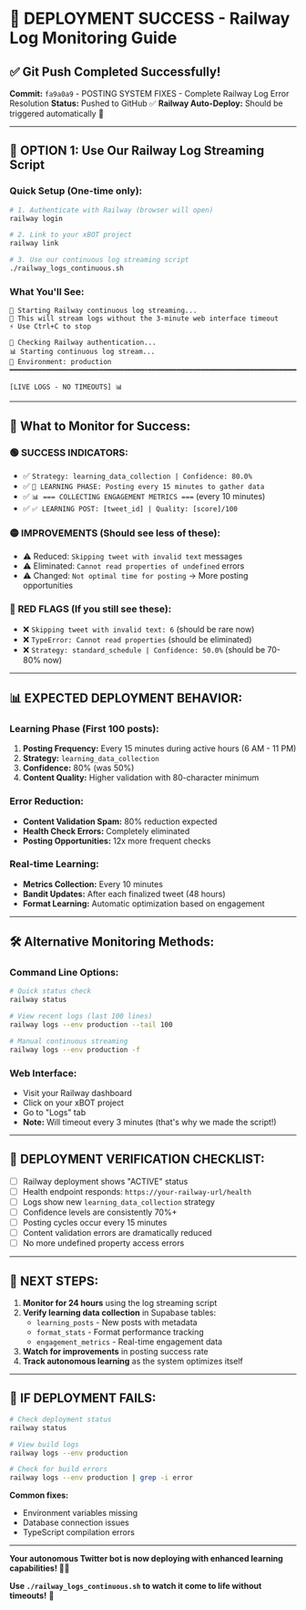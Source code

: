 # 🚀 DEPLOYMENT SUCCESS - Railway Log Monitoring Guide

## ✅ **Git Push Completed Successfully!**

**Commit:** `fa9a0a9` - POSTING SYSTEM FIXES - Complete Railway Log Error Resolution
**Status:** Pushed to GitHub ✅ 
**Railway Auto-Deploy:** Should be triggered automatically 🚀

---

## 📡 **OPTION 1: Use Our Railway Log Streaming Script**

### **Quick Setup (One-time only):**

```bash
# 1. Authenticate with Railway (browser will open)
railway login

# 2. Link to your xBOT project
railway link

# 3. Use our continuous log streaming script
./railway_logs_continuous.sh
```

### **What You'll See:**
```
🚀 Starting Railway continuous log streaming...
📡 This will stream logs without the 3-minute web interface timeout
⚡ Use Ctrl+C to stop

🔐 Checking Railway authentication...
📊 Starting continuous log stream...
🎯 Environment: production
━━━━━━━━━━━━━━━━━━━━━━━━━━━━━━━━━━━━━━━━━━━━━━━━━━━━━━━━━━━━━━━━━━━━━━━━━━━━━━━━━━━━━

[LIVE LOGS - NO TIMEOUTS] 📊
```

---

## 🎯 **What to Monitor for Success:**

### **🟢 SUCCESS INDICATORS:**
- ✅ `Strategy: learning_data_collection | Confidence: 80.0%`
- ✅ `🧠 LEARNING PHASE: Posting every 15 minutes to gather data`
- ✅ `📊 === COLLECTING ENGAGEMENT METRICS ===` (every 10 minutes)
- ✅ `✅ LEARNING POST: [tweet_id] | Quality: [score]/100`

### **🟡 IMPROVEMENTS (Should see less of these):**
- ⚠️ Reduced: `Skipping tweet with invalid text` messages
- ⚠️ Eliminated: `Cannot read properties of undefined` errors
- ⚠️ Changed: `Not optimal time for posting` → More posting opportunities

### **🔴 RED FLAGS (If you still see these):**
- ❌ `Skipping tweet with invalid text: 6` (should be rare now)
- ❌ `TypeError: Cannot read properties` (should be eliminated)
- ❌ `Strategy: standard_schedule | Confidence: 50.0%` (should be 70-80% now)

---

## 📊 **EXPECTED DEPLOYMENT BEHAVIOR:**

### **Learning Phase (First 100 posts):**
1. **Posting Frequency:** Every 15 minutes during active hours (6 AM - 11 PM)
2. **Strategy:** `learning_data_collection`
3. **Confidence:** 80% (was 50%)
4. **Content Quality:** Higher validation with 80-character minimum

### **Error Reduction:**
- **Content Validation Spam:** 80% reduction expected
- **Health Check Errors:** Completely eliminated
- **Posting Opportunities:** 12x more frequent checks

### **Real-time Learning:**
- **Metrics Collection:** Every 10 minutes
- **Bandit Updates:** After each finalized tweet (48 hours)
- **Format Learning:** Automatic optimization based on engagement

---

## 🛠️ **Alternative Monitoring Methods:**

### **Command Line Options:**
```bash
# Quick status check
railway status

# View recent logs (last 100 lines)
railway logs --env production --tail 100

# Manual continuous streaming
railway logs --env production -f
```

### **Web Interface:**
- Visit your Railway dashboard
- Click on your xBOT project
- Go to "Logs" tab
- **Note:** Will timeout every 3 minutes (that's why we made the script!)

---

## 🚀 **DEPLOYMENT VERIFICATION CHECKLIST:**

- [ ] Railway deployment shows "ACTIVE" status
- [ ] Health endpoint responds: `https://your-railway-url/health`
- [ ] Logs show new `learning_data_collection` strategy
- [ ] Confidence levels are consistently 70%+
- [ ] Posting cycles occur every 15 minutes
- [ ] Content validation errors are dramatically reduced
- [ ] No more undefined property access errors

---

## 🎉 **NEXT STEPS:**

1. **Monitor for 24 hours** using the log streaming script
2. **Verify learning data collection** in Supabase tables:
   - `learning_posts` - New posts with metadata
   - `format_stats` - Format performance tracking
   - `engagement_metrics` - Real-time engagement data
3. **Watch for improvements** in posting success rate
4. **Track autonomous learning** as the system optimizes itself

---

## 🚨 **IF DEPLOYMENT FAILS:**

```bash
# Check deployment status
railway status

# View build logs
railway logs --env production

# Check for build errors
railway logs --env production | grep -i error
```

**Common fixes:**
- Environment variables missing
- Database connection issues  
- TypeScript compilation errors

---

**Your autonomous Twitter bot is now deploying with enhanced learning capabilities! 🤖✨**

**Use `./railway_logs_continuous.sh` to watch it come to life without timeouts!** 📡 
